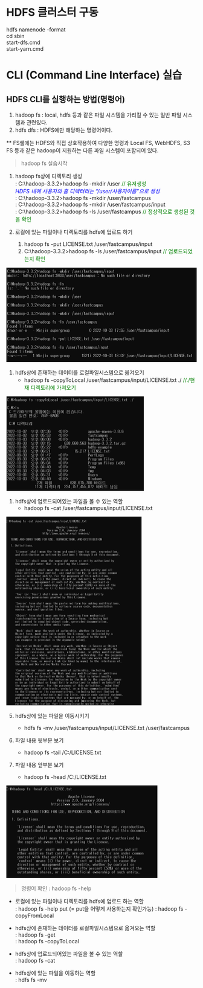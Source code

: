 # HDFS 클러스터 구동
hdfs namenode -format  
cd sbin  
start-dfs.cmd  
start-yarn.cmd  

# CLI (Command Line Interface) 실습

## HDFS CLI를 실행하는 방법(명령어)
1. hadoop fs : local, hdfs 등과 같은 파일 시스템을 가리킬 수 있는 일반 파일 시스템과 관련있다.
2. hdfs dfs : HDFS에만 해당하는 명령어이다. 

** FS쉘에는 HDFS와 직접 상호작용하여 다양한 명령과 Local FS, WebHDFS, S3 FS 등과 같은 hadoop이 지원하는 다른 파일 시스템이 포함되어 있다. 

> hadoop fs 실습시작
1. hadoop fs상에 디렉토리 생성  
   : C:\hadoop-3.3.2>hadoop fs -mkdir /user <span style="color: #008000">// 유저생성</span>  
   <span style="color: #0000FF">*HDFS 내에 사용자의 홈 디렉터리는 “/user/사용자이름”으로 생성*</span>  
   : C:\hadoop-3.3.2>hadoop fs -mkdir /user/fastcampus  
   : C:\hadoop-3.3.2>hadoop fs -mkdir /user/fastcampus/input  
   : C:\hadoop-3.3.2>hadoop fs -ls /user/fastcampus  <span style="color: #008000">// 정상적으로 생성된 것을 확인</span>

2. 로컬에 있는 파일이나 디렉토리를 hdfs에 업로드 하기  
   1) hadoop fs -put LICENSE.txt /user/fastcampus/input
   2) C:\hadoop-3.3.2>hadoop fs -ls /user/fastcampus/input <span style="color: #008000">// 업로드되었는지 확인</span>

<img src="img/mkdir,%20put%20,%20-ls.png" height="250">

1. hdfs상에 존재하는 데이터를 로컬파일시스템으로 옮겨오기
   - hadoop fs -copyToLocal /user/fastcampus/input/LICENSE.txt ./ <span style="color: #008000">//./현재 디렉토리에 가져오기</span>
<img src="img/copyToLocal.png" height="250">

1. hdfs상에 업로드되어있는 파일을 볼 수 있는 역할
   - hadoop fs -cat /user/fastcampus/input/LICENSE.txt  
<img src="img/cat.png" height="500">

5. hdfs상에 있는 파일을 이동시키기
   - hdfs fs -mv /user/fastcampus/input/LICENSE.txt /user/fastcampus

6. 파일 내용 뒷부분 보기
   - hadoop fs -tail /C:/LICENSE.txt

7. 파일 내용 앞부분 보기
   - hadoop fs -head /C:/LICENSE.txt  
<img src="img/head.png" width="400">

> 명령어 확인 : hadoop fs -help
- 로컬에 있는 파일이나 디렉토리를 hdfs에 업로드 하는 역할  
: hadoop fs -help put (= put을 어떻게 사용하는지 확인가능) 
: hadoop fs -copyFromLocal

- hdfs상에 존재하는 데이터를 로컬파일시스템으로 옮겨오는 역할  
: hadoop fs -get  
: hadoop fs -copyToLocal

- hdfs상에 업로드되어있는 파일을 볼 수 있는 역할  
: hadoop fs -cat

- hdfs상에 있는 파일을 이동하는 역할  
: hdfs fs -mv
